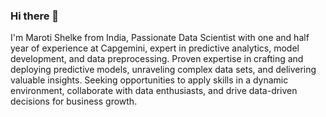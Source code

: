 ### Hi there 👋

I'm Maroti Shelke from India, Passionate Data Scientist with one and half year of experience at Capgemini, expert in predictive analytics, model development, and data preprocessing. Proven expertise in crafting and deploying predictive models, unraveling complex data sets, and delivering valuable insights. Seeking opportunities to
apply skills in a dynamic environment, collaborate with data enthusiasts, and drive data-driven decisions for business growth.
